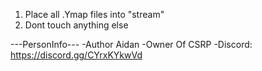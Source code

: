 1. Place all .Ymap files into "stream" 
2. Dont touch anything else 


---PersonInfo---
-Author Aidan
-Owner Of CSRP
-Discord: https://discord.gg/CYrxKYkwVd
